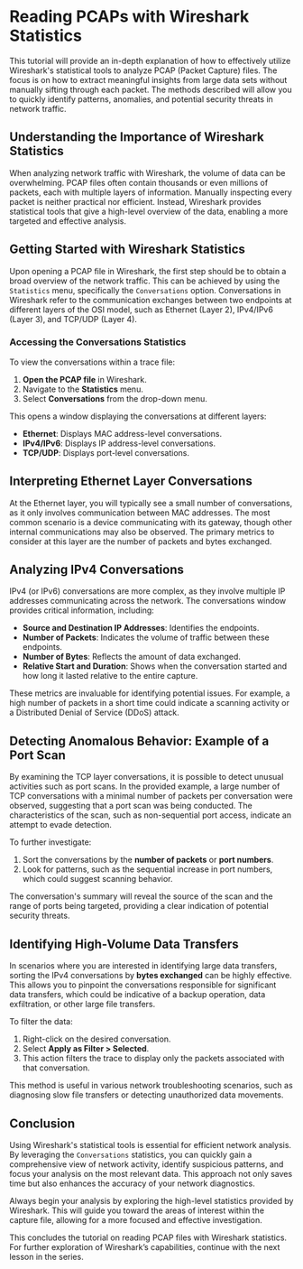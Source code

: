 # Reading PCAPs with Wireshark Statistics

This tutorial will provide an in-depth explanation of how to effectively utilize Wireshark's statistical tools to analyze PCAP (Packet Capture) files. The focus is on how to extract meaningful insights from large data sets without manually sifting through each packet. The methods described will allow you to quickly identify patterns, anomalies, and potential security threats in network traffic.

## Understanding the Importance of Wireshark Statistics

When analyzing network traffic with Wireshark, the volume of data can be overwhelming. PCAP files often contain thousands or even millions of packets, each with multiple layers of information. Manually inspecting every packet is neither practical nor efficient. Instead, Wireshark provides statistical tools that give a high-level overview of the data, enabling a more targeted and effective analysis.

## Getting Started with Wireshark Statistics

Upon opening a PCAP file in Wireshark, the first step should be to obtain a broad overview of the network traffic. This can be achieved by using the `Statistics` menu, specifically the `Conversations` option. Conversations in Wireshark refer to the communication exchanges between two endpoints at different layers of the OSI model, such as Ethernet (Layer 2), IPv4/IPv6 (Layer 3), and TCP/UDP (Layer 4).

### Accessing the Conversations Statistics

To view the conversations within a trace file:

1. **Open the PCAP file** in Wireshark.
2. Navigate to the **Statistics** menu.
3. Select **Conversations** from the drop-down menu.

This opens a window displaying the conversations at different layers:

- **Ethernet**: Displays MAC address-level conversations.
- **IPv4/IPv6**: Displays IP address-level conversations.
- **TCP/UDP**: Displays port-level conversations.

## Interpreting Ethernet Layer Conversations

At the Ethernet layer, you will typically see a small number of conversations, as it only involves communication between MAC addresses. The most common scenario is a device communicating with its gateway, though other internal communications may also be observed. The primary metrics to consider at this layer are the number of packets and bytes exchanged.

## Analyzing IPv4 Conversations

IPv4 (or IPv6) conversations are more complex, as they involve multiple IP addresses communicating across the network. The conversations window provides critical information, including:

- **Source and Destination IP Addresses**: Identifies the endpoints.
- **Number of Packets**: Indicates the volume of traffic between these endpoints.
- **Number of Bytes**: Reflects the amount of data exchanged.
- **Relative Start and Duration**: Shows when the conversation started and how long it lasted relative to the entire capture.

These metrics are invaluable for identifying potential issues. For example, a high number of packets in a short time could indicate a scanning activity or a Distributed Denial of Service (DDoS) attack.

## Detecting Anomalous Behavior: Example of a Port Scan

By examining the TCP layer conversations, it is possible to detect unusual activities such as port scans. In the provided example, a large number of TCP conversations with a minimal number of packets per conversation were observed, suggesting that a port scan was being conducted. The characteristics of the scan, such as non-sequential port access, indicate an attempt to evade detection. 

To further investigate:

1. Sort the conversations by the **number of packets** or **port numbers**.
2. Look for patterns, such as the sequential increase in port numbers, which could suggest scanning behavior.

The conversation's summary will reveal the source of the scan and the range of ports being targeted, providing a clear indication of potential security threats.

## Identifying High-Volume Data Transfers

In scenarios where you are interested in identifying large data transfers, sorting the IPv4 conversations by **bytes exchanged** can be highly effective. This allows you to pinpoint the conversations responsible for significant data transfers, which could be indicative of a backup operation, data exfiltration, or other large file transfers.

To filter the data:

1. Right-click on the desired conversation.
2. Select **Apply as Filter > Selected**.
3. This action filters the trace to display only the packets associated with that conversation.

This method is useful in various network troubleshooting scenarios, such as diagnosing slow file transfers or detecting unauthorized data movements.

## Conclusion

Using Wireshark's statistical tools is essential for efficient network analysis. By leveraging the `Conversations` statistics, you can quickly gain a comprehensive view of network activity, identify suspicious patterns, and focus your analysis on the most relevant data. This approach not only saves time but also enhances the accuracy of your network diagnostics.

Always begin your analysis by exploring the high-level statistics provided by Wireshark. This will guide you toward the areas of interest within the capture file, allowing for a more focused and effective investigation.

This concludes the tutorial on reading PCAP files with Wireshark statistics. For further exploration of Wireshark’s capabilities, continue with the next lesson in the series.
